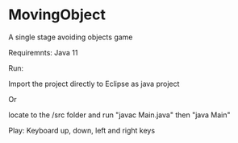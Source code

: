 # MovingObject
A single stage avoiding objects game

Requiremnts: 
Java 11

Run:

Import the project directly to Eclipse as java project

Or

locate to the /src folder and run "javac Main.java" then "java Main"


Play:
Keyboard up, down, left and right keys
